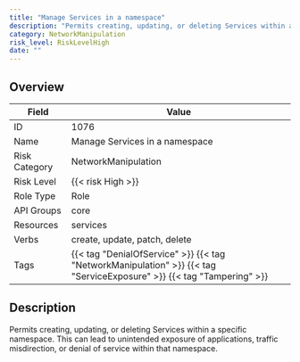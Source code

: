 ```yaml
---
title: "Manage Services in a namespace"
description: "Permits creating, updating, or deleting Services within a specific namespace. This can lead to unintended exposure of applications, traffic misdirection, or denial of service within that namespace."
category: NetworkManipulation
risk_level: RiskLevelHigh
date: ""
---
```


## Overview

| Field         | Value                                                                                                                 |
| ------------- | --------------------------------------------------------------------------------------------------------------------- |
| ID            | 1076                                                                                                                  |
| Name          | Manage Services in a namespace                                                                                        |
| Risk Category | NetworkManipulation                                                                                                   |
| Risk Level    | {{< risk High >}}                                                                                                     |
| Role Type     | Role                                                                                                                  |
| API Groups    | core                                                                                                                  |
| Resources     | services                                                                                                              |
| Verbs         | create, update, patch, delete                                                                                         |
| Tags          | {{< tag "DenialOfService" >}} {{< tag "NetworkManipulation" >}} {{< tag "ServiceExposure" >}} {{< tag "Tampering" >}} |

## Description

Permits creating, updating, or deleting Services within a specific namespace. This can lead to unintended exposure of applications, traffic misdirection, or denial of service within that namespace.
